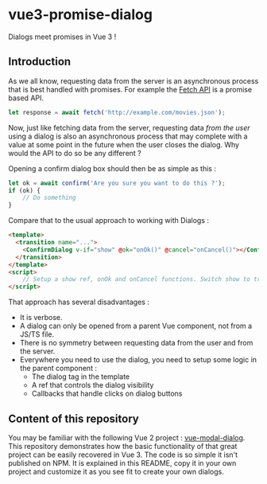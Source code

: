 # vue3-promise-dialog
Dialogs meet promises in Vue 3 !

## Introduction

As we all know, requesting data from the server is an asynchronous process that is best handled with promises. For example the [Fetch API](https://developer.mozilla.org/en-US/docs/Web/API/Fetch_API) is a promise based API. 

```javascript
let response = await fetch('http://example.com/movies.json');
```

Now, just like fetching data from the server, requesting data _from the user_ using a dialog is also an asynchronous process that may complete with a value at some point in the future when the user closes the dialog. Why would the API to do so be any different ?

Opening a confirm dialog box should then be as simple as this : 

```javascript
let ok = await confirm('Are you sure you want to do this ?');
if (ok) {
    // Do something
}
```

Compare that to the usual approach to working with Dialogs :

```html
<template>
  <transition name="...">
    <ConfirmDialog v-if="show" @ok="onOk()" @cancel="onCancel()"></ConfirmDialog>
  </transition>
</template>
<script>
    // Setup a show ref, onOk and onCancel functions. Switch show to true to open the dialog.
</script>
```

That approach has several disadvantages :
* It is verbose. 
* A dialog can only be opened from a parent Vue component, not from a JS/TS file.
* There is no symmetry between requesting data from the user and from the server.
* Everywhere you need to use the dialog, you need to setup some logic in the parent component :
  * The dialog tag in the template
  * A ref that controls the dialog visibility
  * Callbacks that handle clicks on dialog buttons

## Content of this repository

You may be familiar with the following Vue 2 project : [vue-modal-dialog](https://github.com/hjkcai/vue-modal-dialogs). This repository demonstrates how the basic functionality of that great project can be easily recovered in Vue 3. The code is so simple it isn't published on NPM. It is explained in this README, copy it in your own project and customize it as you see fit to create your own dialogs.

